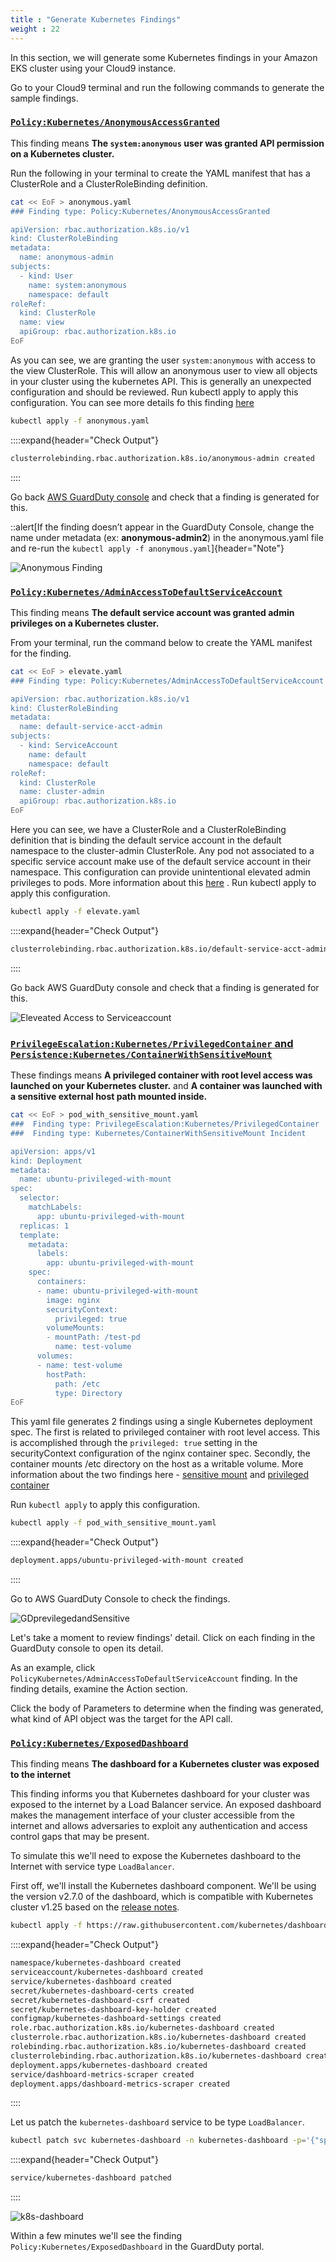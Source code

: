 ```yaml
---
title : "Generate Kubernetes Findings"
weight : 22
---
```


In this section, we will generate some Kubernetes findings in your Amazon EKS cluster using your Cloud9 instance.

Go to your Cloud9 terminal and run the following commands to generate the sample findings.

### [`Policy:Kubernetes/AnonymousAccessGranted`](https://docs.aws.amazon.com/guardduty/latest/ug/guardduty_finding-types-kubernetes.html#policy-kubernetes-anonymousaccessgranted)

This finding means **The `system:anonymous` user was granted API permission on a Kubernetes cluster.**

Run the following in your terminal to create the YAML manifest that has a ClusterRole and a ClusterRoleBinding definition.

```bash
cat << EoF > anonymous.yaml
### Finding type: Policy:Kubernetes/AnonymousAccessGranted

apiVersion: rbac.authorization.k8s.io/v1
kind: ClusterRoleBinding
metadata:
  name: anonymous-admin
subjects:
  - kind: User
    name: system:anonymous
    namespace: default
roleRef:
  kind: ClusterRole
  name: view
  apiGroup: rbac.authorization.k8s.io
EoF
```

As you can see, we are granting the user `system:anonymous` with access to the view ClusterRole. This will allow an anonymous user to view all objects in your cluster using the kubernetes API. This is generally an unexpected configuration and should be reviewed. Run kubectl apply to apply this configuration. You can see more details fo this finding [here](https://docs.aws.amazon.com/guardduty/latest/ug/guardduty_finding-types-kubernetes.html#policy-kubernetes-anonymousaccessgranted) 


```bash
kubectl apply -f anonymous.yaml
```

::::expand{header="Check Output"}
```bash
clusterrolebinding.rbac.authorization.k8s.io/anonymous-admin created
```
::::

Go back [AWS GuardDuty console](console.aws.amazon.com/guardduty) and check that a finding is generated for this.

::alert[If the finding doesn’t appear in the GuardDuty Console, change the name under metadata (ex: **anonymous-admin2**) in the anonymous.yaml file and re-run the `kubectl apply -f anonymous.yaml`]{header="Note"}


![Anonymous Finding](/static/images/detective-controls/AnonFinding.png)


### [`Policy:Kubernetes/AdminAccessToDefaultServiceAccount`](https://docs.aws.amazon.com/guardduty/latest/ug/guardduty_finding-types-kubernetes.html#policy-kubernetes-adminaccesstodefaultserviceaccount)

This finding means **The default service account was granted admin privileges on a Kubernetes cluster.**

From your terminal, run the command below to create the YAML manifest for the finding.


```bash
cat << EoF > elevate.yaml
### Finding type: Policy:Kubernetes/AdminAccessToDefaultServiceAccount

apiVersion: rbac.authorization.k8s.io/v1
kind: ClusterRoleBinding
metadata:
  name: default-service-acct-admin
subjects:
  - kind: ServiceAccount
    name: default
    namespace: default
roleRef:
  kind: ClusterRole
  name: cluster-admin
  apiGroup: rbac.authorization.k8s.io
EoF
```

Here you can see, we have a ClusterRole and a ClusterRoleBinding definition that is binding the default service account in the default namespace to the cluster-admin ClusterRole. Any pod not associated to a specific service account make use of the default service account in their namespace. This configuration can provide unintentional elevated admin privileges to pods. More information about this [here](https://docs.aws.amazon.com/guardduty/latest/ug/guardduty_finding-types-kubernetes.html#policy-kubernetes-adminaccesstodefaultserviceaccount)
. Run kubectl apply to apply this configuration.

```bash
kubectl apply -f elevate.yaml
```

::::expand{header="Check Output"}
```bash
clusterrolebinding.rbac.authorization.k8s.io/default-service-acct-admin created
```
::::

Go back AWS GuardDuty console and check that a finding is generated for this.


![Eleveated Access to Serviceaccount](/static/images/detective-controls/eleveatedaccesstoserviceaccount.png)


### [`PrivilegeEscalation:Kubernetes/PrivilegedContainer` and `Persistence:Kubernetes/ContainerWithSensitiveMount`](https://docs.aws.amazon.com/guardduty/latest/ug/guardduty_finding-types-kubernetes.html)

These findings means **A privileged container with root level access was launched on your Kubernetes cluster.** and **A container was launched with a sensitive external host path mounted inside.**


```bash
cat << EoF > pod_with_sensitive_mount.yaml
###  Finding type: PrivilegeEscalation:Kubernetes/PrivilegedContainer
###  Finding type: Kubernetes/ContainerWithSensitiveMount Incident

apiVersion: apps/v1
kind: Deployment
metadata:
  name: ubuntu-privileged-with-mount
spec:
  selector:
    matchLabels:
      app: ubuntu-privileged-with-mount
  replicas: 1
  template:
    metadata:
      labels:
        app: ubuntu-privileged-with-mount
    spec:
      containers:
      - name: ubuntu-privileged-with-mount
        image: nginx
        securityContext:
          privileged: true
        volumeMounts:
        - mountPath: /test-pd
          name: test-volume
      volumes:
      - name: test-volume
        hostPath:
          path: /etc
          type: Directory
EoF
```


This yaml file generates 2 findings using a single Kubernetes deployment spec. The first is related to privileged container with root level access. This is accomplished through the `privileged: true` setting in the securityContext configuration of the nginx container spec. Secondly, the container mounts /etc directory on the host as a writable volume. More information about the two findings here - [sensitive mount](https://docs.aws.amazon.com/guardduty/latest/ug/guardduty_finding-types-kubernetes.html#persistence-kubernetes-containerwithsensitivemount)
and [privileged container](https://docs.aws.amazon.com/guardduty/latest/ug/guardduty_finding-types-kubernetes.html#privilegeescalation-kubernetes-privilegedcontainer)


Run `kubectl apply` to apply this configuration.

```bash
kubectl apply -f pod_with_sensitive_mount.yaml
```

::::expand{header="Check Output"}
```bash
deployment.apps/ubuntu-privileged-with-mount created
```
::::


Go to AWS GuardDuty Console to check the findings.

![GDprevilegedandSensitive](/static/images/detective-controls/GDprevilegedandSensitive.png)


Let's take a moment to review findings' detail. Click on each finding in the GuardDuty console to open its detail.

As an example, click `PolicyKubernetes/AdminAccessToDefaultServiceAccount` finding. In the finding details, examine the Action section.

Click the body of Parameters to determine when the finding was generated, what kind of API object was the target for the API call.


### [`Policy:Kubernetes/ExposedDashboard`](https://docs.aws.amazon.com/guardduty/latest/ug/guardduty_finding-types-kubernetes.html#persistence-kubernetes-containerwithsensitivemount)

This finding means **The dashboard for a Kubernetes cluster was exposed to the internet**

This finding informs you that Kubernetes dashboard for your cluster was exposed to the internet by a Load Balancer service. An exposed dashboard makes the management interface of your cluster accessible from the internet and allows adversaries to exploit any authentication and access control gaps that may be present.

To simulate this we'll need to expose the Kubernetes dashboard to the Internet with service type `LoadBalancer`.

First off, we'll install the Kubernetes dashboard component. We'll be using the version v2.7.0 of the dashboard, which is compatible with Kubernetes cluster v1.25 based on the [release notes](https://github.com/kubernetes/dashboard/releases/tag/v2.7.0).

```bash
kubectl apply -f https://raw.githubusercontent.com/kubernetes/dashboard/v2.7.0/aio/deploy/recommended.yaml
```


::::expand{header="Check Output"}
```bash
namespace/kubernetes-dashboard created
serviceaccount/kubernetes-dashboard created
service/kubernetes-dashboard created
secret/kubernetes-dashboard-certs created
secret/kubernetes-dashboard-csrf created
secret/kubernetes-dashboard-key-holder created
configmap/kubernetes-dashboard-settings created
role.rbac.authorization.k8s.io/kubernetes-dashboard created
clusterrole.rbac.authorization.k8s.io/kubernetes-dashboard created
rolebinding.rbac.authorization.k8s.io/kubernetes-dashboard created
clusterrolebinding.rbac.authorization.k8s.io/kubernetes-dashboard created
deployment.apps/kubernetes-dashboard created
service/dashboard-metrics-scraper created
deployment.apps/dashboard-metrics-scraper created
```
::::

Let us patch the `kubernetes-dashboard` service to be type `LoadBalancer`.

```bash
kubectl patch svc kubernetes-dashboard -n kubernetes-dashboard -p='{"spec": {"type": "LoadBalancer"}}'
```

::::expand{header="Check Output"}
```bash
service/kubernetes-dashboard patched
```
::::


![k8s-dashboard](/static/images/detective-controls/k8s-dashboard.png)

Within a few minutes we'll see the finding `Policy:Kubernetes/ExposedDashboard` in the GuardDuty portal.

